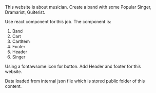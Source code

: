 This website is about musician. Create a band with some Popular Singer, Dramarist, Guiterist.

Use react component for this job. The component is:
1. Band
2. Cart
3. CartItem
4. Footer
5. Header
6. Singer

Using a fontawsome icon for button.
Add Header and footer for this website.

Data loaded from internal json file which is stored public folder of this content.